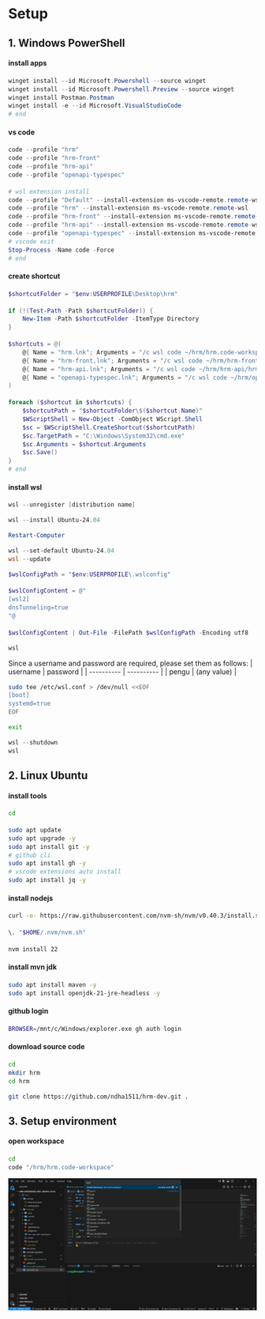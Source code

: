 # Setup

## 1. Windows PowerShell

#### install apps

```powershell
winget install --id Microsoft.Powershell --source winget
winget install --id Microsoft.Powershell.Preview --source winget
winget install Postman.Postman
winget install -e --id Microsoft.VisualStudioCode
# end
```

#### vs code

```powershell
code --profile "hrm"
code --profile "hrm-front"
code --profile "hrm-api"
code --profile "openapi-typespec"

# wsl extension install
code --profile "Default" --install-extension ms-vscode-remote.remote-wsl
code --profile "hrm" --install-extension ms-vscode-remote.remote-wsl
code --profile "hrm-front" --install-extension ms-vscode-remote.remote-wsl
code --profile "hrm-api" --install-extension ms-vscode-remote.remote-wsl
code --profile "openapi-typespec" --install-extension ms-vscode-remote.remote-wsl
# vscode exit
Stop-Process -Name code -Force
# end
```

#### create shortcut

```powershell
$shortcutFolder = "$env:USERPROFILE\Desktop\hrm"

if (!(Test-Path -Path $shortcutFolder)) {
    New-Item -Path $shortcutFolder -ItemType Directory
}

$shortcuts = @(
    @{ Name = "hrm.lnk"; Arguments = "/c wsl code ~/hrm/hrm.code-workspace --profile hrm" },
    @{ Name = "hrm-front.lnk"; Arguments = "/c wsl code ~/hrm/hrm-front/hrm-front.code-workspace --profile hrm-front" },
    @{ Name = "hrm-api.lnk"; Arguments = "/c wsl code ~/hrm/hrm-api/hrm-api.code-workspace --profile hrm-api" },
    @{ Name = "openapi-typespec.lnk"; Arguments = "/c wsl code ~/hrm/openapi-typespec/openapi-typespec.code-workspace --profile openapi-typespec" }
)

foreach ($shortcut in $shortcuts) {
    $shortcutPath = "$shortcutFolder\$($shortcut.Name)"
    $WScriptShell = New-Object -ComObject WScript.Shell
    $sc = $WScriptShell.CreateShortcut($shortcutPath)
    $sc.TargetPath = "C:\Windows\System32\cmd.exe"
    $sc.Arguments = $shortcut.Arguments
    $sc.Save()
}
# end
```

#### install wsl

```powershell
wsl --unregister [distribution name]
```

```powershell
wsl --install Ubuntu-24.04
```

```powershell
Restart-Computer
```

```powershell
wsl --set-default Ubuntu-24.04
wsl --update
```

```powershell
$wslConfigPath = "$env:USERPROFILE\.wslconfig"

$wslConfigContent = @"
[wsl2]
dnsTunneling=true
"@

$wslConfigContent | Out-File -FilePath $wslConfigPath -Encoding utf8
```

```powershell
wsl
```

Since a username and password are required, please set them as follows:
| username | password |
| ---------- | ---------- |
| pengu | (any value) |

```bash
sudo tee /etc/wsl.conf > /dev/null <<EOF
[boot]
systemd=true
EOF
```

```bash
exit
```

```powershell
wsl --shutdown
wsl
```

## 2. Linux Ubuntu

#### install tools

```bash
cd

sudo apt update
sudo apt upgrade -y
sudo apt install git -y
# github cli
sudo apt install gh -y
# vscode extensions auto install
sudo apt install jq -y
```

#### install nodejs

```bash
curl -o- https://raw.githubusercontent.com/nvm-sh/nvm/v0.40.3/install.sh | bash

\. "$HOME/.nvm/nvm.sh"

nvm install 22
```

#### install mvn jdk

```bash
sudo apt install maven -y
sudo apt install openjdk-21-jre-headless -y
```

#### github login

```bash
BROWSER=/mnt/c/Windows/explorer.exe gh auth login
```

#### download source code

```bash
cd
mkdir hrm
cd hrm
```

```bash
git clone https://github.com/ndha1511/hrm-dev.git .

```

## 3. Setup environment

#### open workspace

```bash
cd
code "/hrm/hrm.code-workspace"
```

![alt text](./docs/images/image.png)
